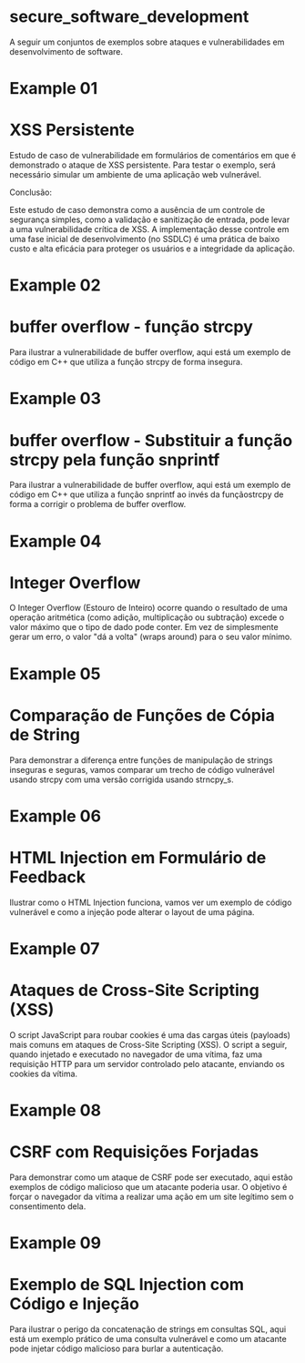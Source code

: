 # secure_software_development

A seguir um conjuntos de exemplos sobre ataques e vulnerabilidades em desenvolvimento de software.

# Example 01

# XSS Persistente
Estudo de caso de vulnerabilidade em formulários de comentários em que é demonstrado o ataque de XSS persistente. Para testar o exemplo, será necessário simular um ambiente de uma aplicação web vulnerável.

Conclusão:

Este estudo de caso demonstra como a ausência de um controle de segurança simples, como a validação e sanitização de entrada, pode levar a uma vulnerabilidade crítica de XSS. A implementação desse controle em uma fase inicial de desenvolvimento (no SSDLC) é uma prática de baixo custo e alta eficácia para proteger os usuários e a integridade da aplicação.

# Example 02

# buffer overflow - função strcpy

Para ilustrar a vulnerabilidade de buffer overflow, aqui está um exemplo de código em C++ que utiliza a função strcpy de forma insegura.


# Example 03 

# buffer overflow - Substituir a função strcpy pela função snprintf 

Para ilustrar a vulnerabilidade de buffer overflow, aqui está um exemplo de código em C++ que utiliza a função snprintf ao invés da funçãostrcpy de forma a corrigir o problema de buffer overflow.


# Example 04

# Integer Overflow

O Integer Overflow (Estouro de Inteiro) ocorre quando o resultado de uma operação aritmética (como adição, multiplicação ou subtração) excede o valor máximo que o tipo de dado pode conter. Em vez de simplesmente gerar um erro, o valor "dá a volta" (wraps around) para o seu valor mínimo.

# Example 05

# Comparação de Funções de Cópia de String

Para demonstrar a diferença entre funções de manipulação de strings inseguras e seguras, vamos comparar um trecho de código vulnerável usando strcpy com uma versão corrigida usando strncpy_s.

# Example 06

# HTML Injection em Formulário de Feedback

Ilustrar como o HTML Injection funciona, vamos ver um exemplo de código vulnerável e como a injeção pode alterar o layout de uma página. 

# Example 07

# Ataques de Cross-Site Scripting (XSS)

O script JavaScript para roubar cookies é uma das cargas úteis (payloads) mais comuns em ataques de Cross-Site Scripting (XSS). O script a seguir, quando injetado e executado no navegador de uma vítima, faz uma requisição HTTP para um servidor controlado pelo atacante, enviando os cookies da vítima.


# Example 08

# CSRF com Requisições Forjadas

Para demonstrar como um ataque de CSRF pode ser executado, aqui estão exemplos de código malicioso que um atacante poderia usar. O objetivo é forçar o navegador da vítima a realizar uma ação em um site legítimo sem o consentimento dela.


# Example 09

# Exemplo de SQL Injection com Código e Injeção

Para ilustrar o perigo da concatenação de strings em consultas SQL, aqui está um exemplo prático de uma consulta vulnerável e como um atacante pode injetar código malicioso para burlar a autenticação.
